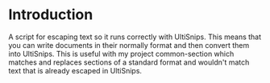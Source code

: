 # Introduction
A script for escaping text so it runs correctly with UltiSnips. This means that you can write documents in their normally format and then convert them into UltiSnips. This is useful with my project common-section which matches and replaces sections of a standard format and wouldn't match text that is already escaped in UltiSnips.

